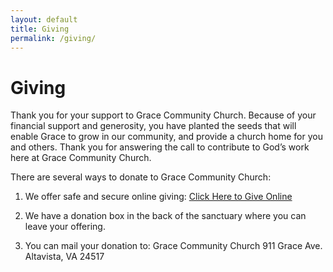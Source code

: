 ```yaml
---
layout: default
title: Giving
permalink: /giving/
---
```


# Giving
Thank you for your support to Grace Community Church. Because of your financial support and generosity, you have planted the seeds that will enable Grace to grow in our community, and provide a church home for you and others. Thank you for answering the call to contribute to God’s work here at Grace Community Church.

There are several ways to donate to Grace Community Church:

1. We offer safe and secure online giving: 
    [Click Here to Give Online](https://www.lifewayegiving.org/dl/?uid=grac911197)

2. We have a donation box in the back of the sanctuary where you can leave your offering.

3. You can mail your donation to:
  Grace Community Church
  911 Grace Ave.
  Altavista, VA  24517
